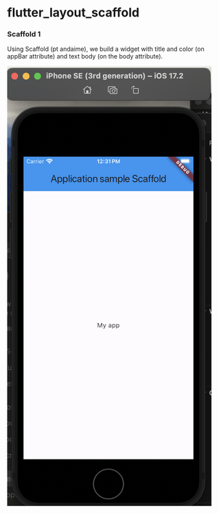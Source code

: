 # flutter_layout_scaffold

### Scaffold 1
Using Scaffold (pt andaime), we build a widget with title and color (on appBar attribute) and text body (on the body attribute).

![Scaffold 1 image](../../prints/layoutScaffold1.png)
